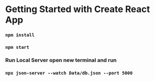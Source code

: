 # Getting Started with Create React App

### `npm install`

### `npm start`

### Run Local Server open new terminal and run

### `npx json-server --watch Data/db.json --port 5000`
